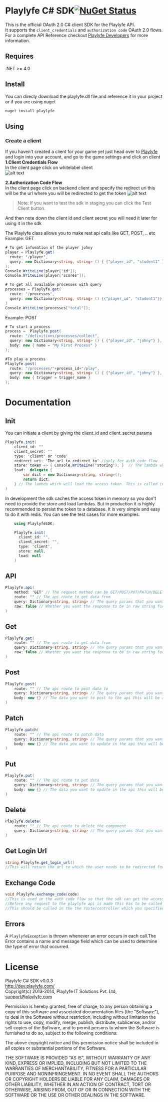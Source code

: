 Playlyfe C# SDK[![NuGet Status](http://nugetstatus.com/<package>.png)](http://nugetstatus.com/packages/playlyfe)
=================  
This is the official OAuth 2.0 C# client SDK for the Playlyfe API.  
It supports the `client_credentials` and `authorization code` OAuth 2.0 flows.    
For a complete API Reference checkout [Playlyfe Developers](https://dev.playlyfe.com/docsharp/api) for more information.

Requires
--------
.NET >= 4.0 

Install
----------
You can direcly download the playlyfe.dll file and reference it in your project
or if you are using nuget
```csharp
nuget install playlyfe
```

Using
-----
### Create a client  
  If you haven't created a client for your game yet just head over to [Playlyfe](http://playlyfe.com) and login into your account, and go to the game settings and click on client  
  **1.Client Credentials Flow**  
    In the client page click on whitelabel client  
    ![alt text](./images/client.png "")

  **2.Authorization Code Flow**  
    In the client page click on backend client and specify the redirect uri this will be the url where you will be redirected to get the token
    ![alt text](./images/auth.png "")

> Note: If you want to test the sdk in staging you can click the Test Client button.

  And then note down the client id and client secret you will need it later for using it in the sdk

The Playlyfe class allows you to make rest api calls like GET, POST, .. etc
Example: GET
```csharp
# To get infomation of the player johny
player = Playlyfe.get(
  route: '/player',
  query: new Dictionary<string, string> () { {"player_id", "student1" }}
);
Console.WriteLine(player['id']);
Console.WriteLine(player['scores']);

# To get all available processes with query
processes = Playlyfe.get(
  route: '/processes',
  query: new Dictionary<string, string> () {{"player_id", "student1"}}
)
Console.WriteLine(processes["total"]);
```

Example: POST
```csharp
# To start a process
process =  Playlyfe.post(
  route: "/definitions/processes/collect",
  query: new Dictionary<string, string> () { {"player_id", "johny"} },
  body: new { name = "My First Process" }
);

#To play a process
Playlyfe.post(
  route: "/processes/"+process_id+"/play",
  query: new Dictionary<string, string> () { {"player_id", "johny"} },
  body: new { trigger = trigger_name }
);
```

# Documentation
## Init
You can initiate a client by giving the client_id and client_secret params
```csharp
Playlyfe.init(
    client_id: ""
    client_secret: ""
    type: 'client' or 'code'
    redirect_uri: 'The url to redirect to' //only for auth code flow
    store: token => { Console.WriteLine('storing'); }  // The lambda which will persist the access token to a database. You have to persist the token to a database if you want the access token to remain the same in every request
    load:  delegate { 
        var dict = new Dictionary<string, string>(); 
        return dict;
    } // The lambda which will load the access token. This is called internally by the sdk on every request so that the access token can be persisted #between requests
)
```
In development the sdk caches the access token in memory so you don't need to provide the store and load lambdas. But in production it is highly recommended to persist the token to a database. It is very simple and easy to do it with redis. You can see the test cases for more examples.
```csharp
    using PlaylyfeSDK;

    Playlyfe.init(
      client_id: "",
      client_secret: "",
      type: 'client',
      store: null,
      load: null
    )
```

## API
```csharp
Playlyfe.api(
    method: 'GET' // The request method can be GET/POST/PUT/PATCH/DELETE
    route: "" // The api route to get data from
    query: Dictionary<string, string> // The query params that you want to send to the route
    raw: false // Whether you want the response to be in raw string form or json
)
```

## Get
```csharp
Playlyfe.get(
    route: "" // The api route to get data from
    query: Dictionary<string, string> // The query params that you want to send to the route
    raw: false // Whether you want the response to be in raw string form or json
)
```
## Post
```csharp
Playlyfe.post(
    route: "" // The api route to post data to
    query: Dictionary<string, string> // The query params that you want to send to the route
    body: new {} // The data you want to post to the api this will be automagically converted to json
)
```
## Patch
```csharp
Playlyfe.patch(
    route: "" // The api route to patch data
    query: Dictionary<string, string> // The query params that you want to send to the route
    body: new {} // The data you want to update in the api this will be automagically converted to json
)
```
## Put
```csharp
Playlyfe.put(
    route: "" // The api route to put data
    query: Dictionary<string, string> // The query params that you want to send to the route
    body: new {} // The data you want to update in the api this will be automagically converted to json
)
```
## Delete
```csharp
Playlyfe.delete(
    route: "" // The api route to delete the component
    query: Dictionary<string, string> // The query params that you want to send to the route
)
```
## Get Login Url
```csharp
string Playlyfe.get_login_url()
//This will return the url to which the user needs to be redirected for the user to login. You can use this directly in your views.
```

## Exchange Code
```csharp
void Playlyfe.exchange_code(code)
//This is used in the auth code flow so that the sdk can get the access token.
//Before any request to the playlyfe api is made this has to be called atleast once. 
//This should be called in the the route/controller which you specified in your redirect_uri
```

## Errors
A ```PlaylyfeException``` is thrown whenever an error occurs in each call.The Error contains a name and message field which can be used to determine the type of error that occurred.

License
=======
Playlyfe C# SDK v0.0.3  
http://dev.playlyfe.com/  
Copyright(c) 2013-2014, Playlyfe IT Solutions Pvt. Ltd, support@playlyfe.com  

Permission is hereby granted, free of charge, to any person obtaining a copy
of this software and associated documentation files (the "Software"), to deal
in the Software without restriction, including without limitation the rights
to use, copy, modify, merge, publish, distribute, sublicense, and/or sell
copies of the Software, and to permit persons to whom the Software is
furnished to do so, subject to the following conditions:  

The above copyright notice and this permission notice shall be included in
all copies or substantial portions of the Software.  

THE SOFTWARE IS PROVIDED "AS IS", WITHOUT WARRANTY OF ANY KIND, EXPRESS OR
IMPLIED, INCLUDING BUT NOT LIMITED TO THE WARRANTIES OF MERCHANTABILITY,
FITNESS FOR A PARTICULAR PURPOSE AND NONINFRINGEMENT. IN NO EVENT SHALL THE
AUTHORS OR COPYRIGHT HOLDERS BE LIABLE FOR ANY CLAIM, DAMAGES OR OTHER
LIABILITY, WHETHER IN AN ACTION OF CONTRACT, TORT OR OTHERWISE, ARISING FROM,
OUT OF OR IN CONNECTION WITH THE SOFTWARE OR THE USE OR OTHER DEALINGS IN
THE SOFTWARE.
